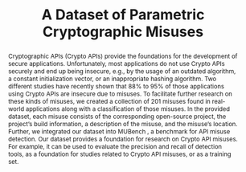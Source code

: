 ---
key: WRE+
slug: CryptoMisuses
type: conference
title: "A Dataset of Parametric Cryptographic Misuses"
authors:
  - wickert
  - reif
  - eichberg
  - dodhy
  - mezini
published_in: "2019 IEEE/ACM 16th International Conference on Mining Software Repositories"
series: MSR
year: 2019
abstract: >  
  Cryptographic APIs (Crypto APIs) provide the foundations for the development of secure applications. Unfortunately, most applications do not use Crypto APIs securely and end up being insecure, e.g., by the usage of an outdated algorithm, a constant initialization vector, or an inappropriate hashing algorithm. Two different studies have recently shown that 88% to 95% of those applications using Crypto APIs are insecure due to misuses. To facilitate further research on these kinds of misuses, we created a collection of 201 misuses found in real-world applications along with a classification of those misuses. In the provided dataset, each misuse consists of the corresponding open-source project, the project’s build information, a description of the misuse, and the misuse’s location. Further, we integrated our dataset into MUBench , a benchmark for API misuse detection. Our dataset provides a foundation for research on Crypto API misuses. For example, it can be used to evaluate the precision and recall of detection tools, as a foundation for studies related to Crypto API misuses, or as a training set.
preprint: WRE+2019.pdf
artifact_page: 
---